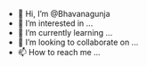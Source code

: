 - 👋 Hi, I’m @Bhavanagunja
- 👀 I’m interested in ...
- 🌱 I’m currently learning ...
- 💞️ I’m looking to collaborate on ...
- 📫 How to reach me ...

<!---
Bhavanagunja/Bhavanagunja is a ✨ special ✨ repository because its `README.md` (this file) appears on your GitHub profile.
You can click the Preview link to take a look at your changes.
--->
